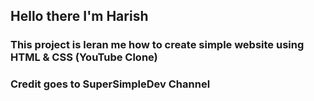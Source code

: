 ## Hello there I'm Harish
### This project is leran me how to create simple website using HTML & CSS (YouTube Clone)
### Credit goes to SuperSimpleDev Channel 